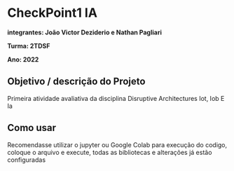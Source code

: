 # CheckPoint1 IA

**integrantes: João Victor Deziderio e Nathan Pagliari**  

**Turma: 2TDSF**

**Ano: 2022**

## Objetivo / descrição do Projeto

Primeira atividade avaliativa da disciplina Disruptive Architectures Iot, Iob E Ia 

## Como usar 

Recomendasse utilizar o jupyter ou Google Colab para execução do codigo, coloque o arquivo e execute, todas as bibliotecas e alterações já estão configuradas

